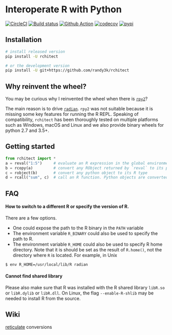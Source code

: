 # Interoperate R with Python

[![CircleCI](https://circleci.com/gh/randy3k/rchitect/tree/master.svg?style=shield)](https://circleci.com/gh/randy3k/rchitect/tree/master)
[![Build status](https://ci.appveyor.com/api/projects/status/4o9m8q61m755xc2a/branch/master?svg=true)](https://ci.appveyor.com/project/randy3k/rchitect/branch/master)
[![Github Action](https://github.com/randy3k/rchitect/workflows/build/badge.svg)](https://github.com/randy3k/rchitect/actions)
[![codecov](https://codecov.io/gh/randy3k/rchitect/branch/master/graph/badge.svg)](https://codecov.io/gh/randy3k/rchitect)
[![pypi](https://img.shields.io/pypi/v/rchitect.svg)](https://pypi.org/project/rchitect/)


## Installation

```sh
# install released version
pip install -U rchitect

# or the development version
pip install -U git+https://github.com/randy3k/rchitect
```

## Why reinvent the wheel?

You may be curious why I reinvented the wheel when there is [`rpy2`](https://github.com/rpy2/rpy2)?

The main reason is to drive [`radian`](https://github.com/randy3k/radian).
`rpy2` was not suitable because it is missing some key features for running
the R REPL. Speaking of compatibility, `rchitect` has been thoroughly tested on
multiple platforms such as Windows, macOS and Linux and we also provide binary
wheels for python 2.7 and 3.5+.

## Getting started

```py
from rchitect import *
a = reval("1:5")     # evaluate an R expression in the global environment
b = rcopy(a)         # convert any RObject returned by `reval` to its python type
c = robject(b)       # convert any python object to its R type
d = rcall("sum", c)  # call an R function. Python objects are converted to RObjects implicitly.
```

## FAQ

#### How to switch to a different R or specify the version of R.

There are a few options.

- One could expose the path to the R binary in the `PATH` variable
- The environment variable `R_BINARY` could also be used to specify the path to R.
- The environment variable `R_HOME` could also be used to specify R home directory. Note that it is should be set as the result of `R.home()`, not the directory where `R` is located. For example, in Unix
```sh
$ env R_HOME=/usr/local/lib/R radian
```

#### Cannot find shared library

Please also make sure that R was installed with the R shared library `libR.so` or `libR.dylib` or `libR.dll`. On Linux, the flag `--enable-R-shlib` may be needed to install R from the source.


## Wiki

[reticulate](https://github.com/randy3k/rchitect/wiki/Conversions-between-reticulate-and-rchitect-objects-are-seamless) conversions
